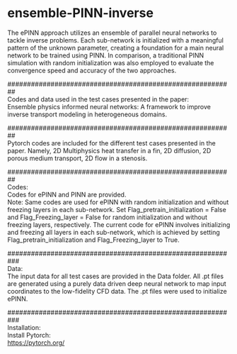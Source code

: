 # ensemble-PINN-inverse
The ePINN approach utilizes an ensemble of parallel neural networks to tackle inverse problems. Each sub-network is initialized with a meaningful pattern of the unknown parameter, creating a foundation for a main neural network to be trained using PINN. In comparison, a traditional PINN simulation with random initialization was also employed to evaluate the convergence speed and accuracy of the two approaches.


##########################################################<br/>
Codes and data used in the test cases presented in the paper:<br/>
Ensemble physics informed neural networks: A framework to improve inverse transport modeling in heterogeneous domains.


##########################################################<br/>
Pytorch codes are included for the different test cases presented in the paper. Namely, 2D Multiphysics heat transfer in a fin, 2D diffusion, 2D porous medium transport, 2D flow in a stenosis.


##########################################################<br/>
Codes:<br/>
Codes for ePINN and PINN are provided.<br/>
Note: Same codes are used for ePINN with random initialization and without freezing layers in each sub-network. Set Flag_pretrain_initialization = False and Flag_Freezing_layer = False for random initialization and without freezing layers, respectively. The current code for ePINN involves initializing and freezing all layers in each sub-network, which is achieved by setting Flag_pretrain_initialization and Flag_Freezing_layer to True.


###########################################################<br/>
Data: <br/>
The input data for all test cases are provided in the Data folder. All .pt files are generated using a purely data driven deep neural network to map input coordinates to the low-fidelity CFD data. The .pt files were used to initialize ePINN.<br/>

###########################################################<br/>
Installation: <br/>
Install Pytorch: <br/>
https://pytorch.org/ <br/>
